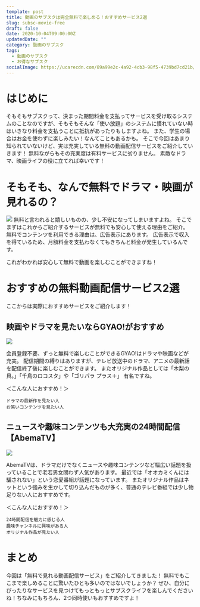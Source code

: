```yaml
---
template: post
title: 動画のサブスクは完全無料で楽しめる！おすすめサービス2選
slug: subsc-movie-free
draft: false
date: 2020-10-04T09:00:00Z
updatedDate: ""
category: 動画のサブスク
tags:
  - 動画のサブスク
  - お得なサブスク
socialImage: https://ucarecdn.com/89a99e2c-4a92-4cb3-98f5-4739bd7cd21b/CanvaGirlinBlackTopLookingSurprised.jpg
---
```


# はじめに

そもそもサブスクって、決まった期間料金を支払ってサービスを受け取るシステムのことなのですが、そもそもそんな「使い放題」のシステムに慣れていない時はいきなり料金を支払うことに抵抗があったりもしますよね。
また、学生の場合はお金を使わずに楽しみたい！なんてこともあるかも。
そこで今回はあまり知られていないけど、実は充実している無料の動画配信サービスをご紹介していきます！
無料ながらもその充実度は有料サービスに劣りません。
素敵なドラマ、映画ライフの役に立てれば幸いです！

# そもそも、なんで無料でドラマ・映画が見れるの？

![](https://ucarecdn.com/6712f5e5-b35e-4594-b070-9e657733e622/)
無料と言われると嬉しいものの、少し不安になってしまいますよね。
そこでまずはこれからご紹介するサービスが無料でも安心して使える理由をご紹介。
無料でコンテンツを利用できる理由は、広告表示にあります。
広告表示で収入を得ているため、月額料金を支払わなくてもきちんと料金が発生しているんです。

これがわかれば安心して無料で動画を楽しむことができますね！

# おすすめの無料動画配信サービス2選

ここからは実際におすすめサービスをご紹介します！

## 映画やドラマを見たいならGYAO!がおすすめ

![](https://ucarecdn.com/33898c4e-f975-441e-b02c-79da6319aebc/S__4202514.jpg)

会員登録不要、ずっと無料で楽しむことができるGYAO!はドラマや映画などが充実。
配信期間の縛りはありますが、テレビ放送中のドラマ、アニメの最新話を配信終了後に楽しむことができます。
またオリジナル作品としては「木梨の貝。」「千鳥のロコスタ」や「ゴリパラ プラス＋」
有名ですね。

＜こんな人におすすめ！＞
```
ドラマの最新作を見たい人
お笑いコンテンツを見たい人
```

## ニュースや趣味コンテンツも大充実の24時間配信【AbemaTV】

![](https://ucarecdn.com/8acdc5b9-caf2-4814-8627-a04b3a4432a0/S__4202513.jpg)

AbemaTVは、ドラマだけでなくニュースや趣味コンテンツなど幅広い話題を扱っていることで老若男女問わず人気があります。
最近では「オオカミくんには騙されない」という恋愛番組が話題になっています。
またオリジナル作品はネットという強みを生かして切り込んだものが多く、普通のテレビ番組では少し物足りない人におすすめです。

＜こんな人におすすめ！＞
```
24時間配信を魅力に感じる人
趣味チャンネルに興味がある人
オリジナル作品が見たい人
```

# まとめ

今回は「無料で見れる動画配信サービス」をご紹介してきました！
無料でもここまで楽しめることに驚いたひとも多いのではないでしょうか？
ぜひ、自分にぴったりなサービスを見つけてもっともっとサブスクライフを楽しんでくださいね！ちなみにもちろん、2つ同時使いもおすすめですよ！